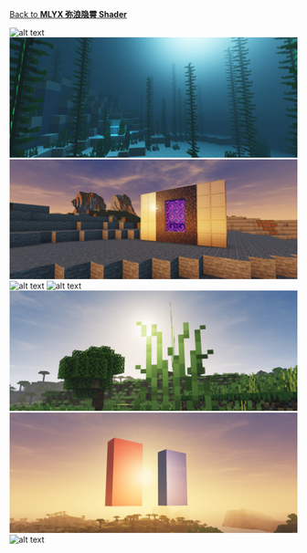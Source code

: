 [Back to **MLYX 弥浪隐霄 Shader**](https://github.com/DominoKorean/Render-dragon-shader-list?tab=readme-ov-file#mlyx-%E5%BC%A5%E6%B5%AA%E9%9A%90%E9%9C%84-shader)

![alt text](IMG_7001.png) ![alt text](IMG_7069.png) ![alt text](IMG_7071.png) ![alt text](IMG_7073.png) ![alt text](IMG_7074.png) ![alt text](IMG_7083.png) ![alt text](IMG_7084.png) ![alt text](IMG_7086.png)
